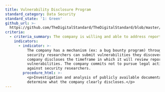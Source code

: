 ```yaml
---
title: Vulnerability Disclosure Program
standard_category: Data Security
standard_state: '1: Green'
github_url: >-
  https://github.com/TheDigitalStandard/TheDigitalStandard/blob/master/Security%20(Is%20it%20safe%3F)%2FData%20security%2FVulnerability%20disclosure%20program.yaml
criteria:
  - criteria_summary: The company is willing and able to address reports of vulnerabilities.
    indicators:
      - indicator: >-
          The company has a mechanism (ex: a bug bounty program) through which
          security researchers can submit vulnerabilities they discover. The
          company discloses the timeframe in which it will review reports of
          vulnerabilities. The company commits not to pursue legal action
          against security researchers.
        procedure_html: >-
          <p>Investigation and analysis of publicly available documentation to
          determine what the company clearly discloses.</p>
---
```


